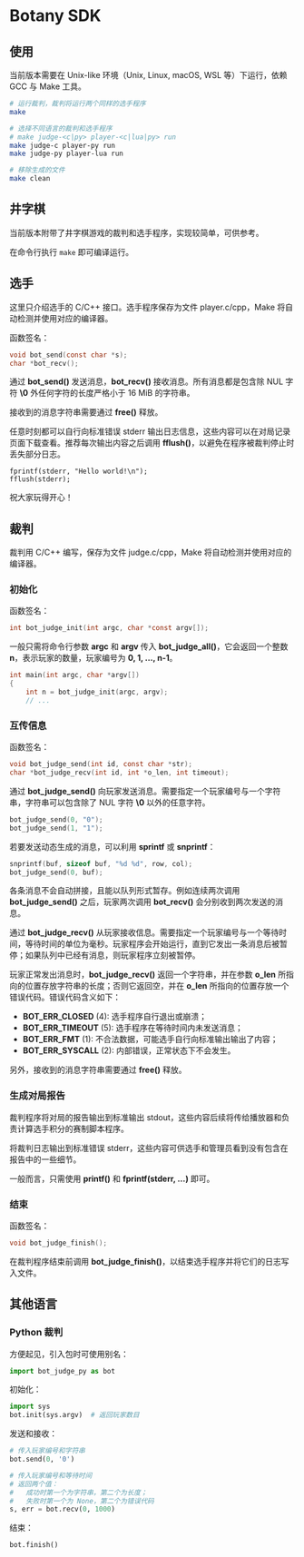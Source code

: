 # Botany SDK

## 使用

当前版本需要在 Unix-like 环境（Unix, Linux, macOS, WSL 等）下运行，依赖 GCC 与 Make 工具。

```sh
# 运行裁判，裁判将运行两个同样的选手程序
make

# 选择不同语言的裁判和选手程序
# make judge-<c|py> player-<c|lua|py> run
make judge-c player-py run
make judge-py player-lua run

# 移除生成的文件
make clean
```

## 井字棋

当前版本附带了井字棋游戏的裁判和选手程序，实现较简单，可供参考。

在命令行执行 `make` 即可编译运行。

## 选手

这里只介绍选手的 C/C++ 接口。选手程序保存为文件 player.c/cpp，Make 将自动检测并使用对应的编译器。

函数签名：

```c
void bot_send(const char *s);
char *bot_recv();
```

通过 __bot_send()__ 发送消息，__bot_recv()__ 接收消息。所有消息都是包含除 NUL 字符 __\\0__ 外任何字符的长度严格小于 16 MiB 的字符串。

接收到的消息字符串需要通过 __free()__ 释放。

任意时刻都可以自行向标准错误 stderr 输出日志信息，这些内容可以在对局记录页面下载查看。推荐每次输出内容之后调用 __fflush()__，以避免在程序被裁判停止时丢失部分日志。

```
fprintf(stderr, "Hello world!\n");
fflush(stderr);
```

祝大家玩得开心！

## 裁判

裁判用 C/C++ 编写，保存为文件 judge.c/cpp，Make 将自动检测并使用对应的编译器。

### 初始化

函数签名：

```c
int bot_judge_init(int argc, char *const argv[]);
```

一般只需将命令行参数 __argc__ 和 __argv__ 传入 __bot_judge_all()__，它会返回一个整数 __n__，表示玩家的数量，玩家编号为 __0, 1, …, n-1__。

```c
int main(int argc, char *argv[])
{
    int n = bot_judge_init(argc, argv);
    // ...
```

### 互传信息

函数签名：

```c
void bot_judge_send(int id, const char *str);
char *bot_judge_recv(int id, int *o_len, int timeout);
```

通过 __bot_judge_send()__ 向玩家发送消息。需要指定一个玩家编号与一个字符串，字符串可以包含除了 NUL 字符 __\\0__ 以外的任意字符。

```c
bot_judge_send(0, "0");
bot_judge_send(1, "1");
```

若要发送动态生成的消息，可以利用 __sprintf__ 或 __snprintf__：

```c
snprintf(buf, sizeof buf, "%d %d", row, col);
bot_judge_send(0, buf);
```

各条消息不会自动拼接，且能以队列形式暂存。例如连续两次调用 __bot_judge_send()__ 之后，玩家两次调用 __bot_recv()__ 会分别收到两次发送的消息。

通过 __bot_judge_recv()__ 从玩家接收信息。需要指定一个玩家编号与一个等待时间，等待时间的单位为毫秒。玩家程序会开始运行，直到它发出一条消息后被暂停；如果队列中已经有消息，则玩家程序立刻被暂停。

玩家正常发出消息时，__bot_judge_recv()__ 返回一个字符串，并在参数 __o_len__ 所指向的位置存放字符串的长度；否则它返回空，并在 __o_len__ 所指向的位置存放一个错误代码。错误代码含义如下：

- __BOT_ERR_CLOSED__ (4): 选手程序自行退出或崩溃；
- __BOT_ERR_TIMEOUT__ (5): 选手程序在等待时间内未发送消息；
- __BOT_ERR_FMT__ (1): 不合法数据，可能选手自行向标准输出输出了内容；
- __BOT_ERR_SYSCALL__ (2): 内部错误，正常状态下不会发生。

另外，接收到的消息字符串需要通过 __free()__ 释放。

### 生成对局报告

裁判程序将对局的报告输出到标准输出 stdout，这些内容后续将传给播放器和负责计算选手积分的赛制脚本程序。

将裁判日志输出到标准错误 stderr，这些内容可供选手和管理员看到没有包含在报告中的一些细节。

一般而言，只需使用 __printf()__ 和 __fprintf(stderr, …)__ 即可。

### 结束

函数签名：

```c
void bot_judge_finish();
```

在裁判程序结束前调用 __bot_judge_finish()__，以结束选手程序并将它们的日志写入文件。

## 其他语言

### Python 裁判

方便起见，引入包时可使用别名：

```py
import bot_judge_py as bot
```

初始化：

```py
import sys
bot.init(sys.argv)  # 返回玩家数目
```

发送和接收：

```py
# 传入玩家编号和字符串
bot.send(0, '0')

# 传入玩家编号和等待时间
# 返回两个值：
#   成功时第一个为字符串，第二个为长度；
#   失败时第一个为 None，第二个为错误代码
s, err = bot.recv(0, 1000)
```

结束：

```py
bot.finish()
```
